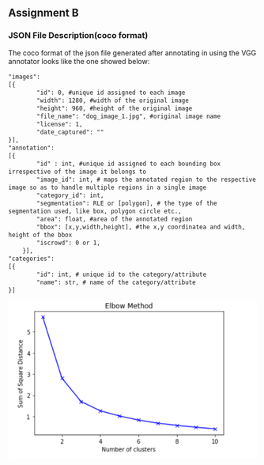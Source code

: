 ## Assignment B

### JSON File Description(coco format)
The coco format of the json file generated after annotating in using the VGG annotator looks like the one showed below: 

    "images": 
    [{
            "id": 0, #unique id assigned to each image
            "width": 1280, #width of the original image
            "height": 960, #height of the original image
            "file_name": "dog_image_1.jpg", #original image name
            "license": 1,
            "date_captured": ""  
    }],
    "annotation": 
    [{
            "id" : int, #unique id assigned to each bounding box irrespective of the image it belongs to
            "image_id": int, # maps the annotated region to the respective image so as to handle multiple regions in a single image
            "category_id": int,
            "segmentation": RLE or [polygon], # the type of the  segmentation used, like box, polygon circle etc.,
            "area": float, #area of the annotated region
            "bbox": [x,y,width,height], #the x,y coordinatea and width, height of the bbox
            "iscrowd": 0 or 1,
        }],
    "categories": 
    [{
            "id": int, # unique id to the category/attribute
            "name": str, # name of the category/attribute
    }]


![Image description](https://github.com/hemendra-06/EVA4/blob/master/S12/Assignment_B/images/Elbow_graph.PNG)